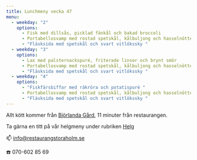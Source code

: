 ```yaml
---
title: Lunchmeny vecka 47
menu:
  - weekday: "2"
    options:
      - Fisk med dillsås, picklad fänkål och bakad broccoli
      - Portabellosvamp med rostad spetskål, kålbuljong och hasselnötter
      - "Fläsksida med spetskål och svart vitlökssky "
  - weekday: "3"
    options:
      - Lax med palsternackspuré, friterade linser och brynt smör
      - Portabellosvamp med rostad spetskål, kålbuljong och hasselnötter
      - "Fläsksida med spetskål och svart vitlökssky "
  - weekday: "4"
    options:
      - "Fiskfärsbiffar med räkröra och potatispuré "
      - Portabellosvamp med rostad spetskål, kålbuljong och hasselnötter
      - "Fläsksida med spetskål och svart vitlökssky "
---
```

Allt kött kommer från [Björlanda Gård](https://www.bjorlandagard.se), 11 minuter från restaurangen. [](http://www.bjorlandagard.se)

[](http://www.bjorlandagard.se)Ta gärna en titt på vår helgmeny under rubriken [Helg](https://www.restaurangstoraholm.se/helg/?i=2)

📫 info@restaurangstoraholm.se

☎️ 070-602 85 69